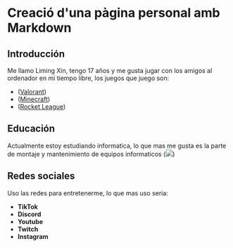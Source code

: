 # Creació d'una pàgina personal amb Markdown

## Introducción
Me llamo Liming Xin, tengo 17 años y me gusta jugar con los amigos al ordenador en mi tiempo libre, los juegos que juego son:
 - ([Valorant](https://playvalorant.com/es-es/?gad=1&gclid=EAIaIQobChMImJLP_MS2gQMV4oRoCR3ZZQxSEAAYASAAEgJT0fD_BwE&gclsrc=aw.ds))
 - ([Minecraft](https://www.minecraft.net/es-es))
 - ([Rocket League](https://www.rocketleague.com/es-es/))

## Educación
Actualmente estoy estudiando informatica, lo que mas me gusta es la parte de montaje y mantenimiento de equipos informaticos
(![](https://www.ticarte.com/sites/su/styles/large/public/users/7/teaser/montaje_mantenimiento_equipo.jpg?itok=DM6OPyK-))

## Redes sociales
Uso las redes para entretenerme, lo que mas uso seria:
 - **TikTok**
 - **Discord**
 - **Youtube**
 - **Twitch**
 - **Instagram**


